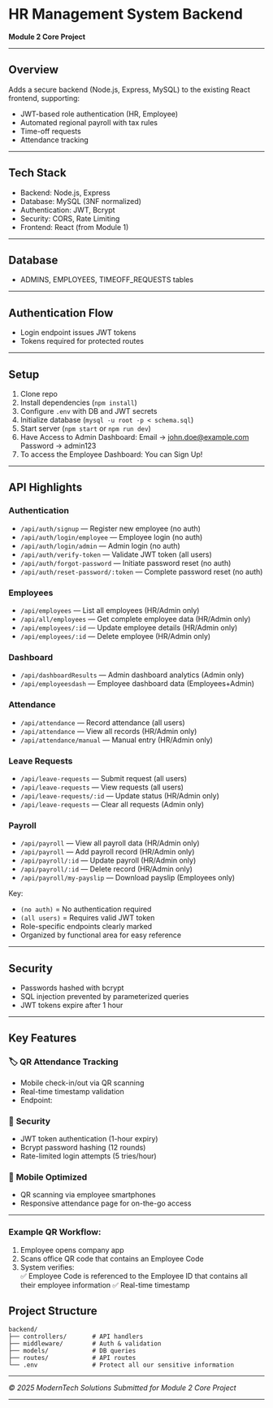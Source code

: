 # HR Management System Backend

**Module 2 Core Project**

---

## Overview

Adds a secure backend (Node.js, Express, MySQL) to the existing React frontend, supporting:

* JWT-based role authentication (HR, Employee)
* Automated regional payroll with tax rules
* Time-off requests
* Attendance tracking

---

## Tech Stack

* Backend: Node.js, Express
* Database: MySQL (3NF normalized)
* Authentication: JWT, Bcrypt
* Security: CORS, Rate Limiting
* Frontend: React (from Module 1)

---

## Database

* ADMINS, EMPLOYEES, TIMEOFF\_REQUESTS tables

---

## Authentication Flow

* Login endpoint issues JWT tokens
* Tokens required for protected routes

---

## Setup

1. Clone repo
2. Install dependencies (`npm install`)
3. Configure `.env` with DB and JWT secrets
4. Initialize database (`mysql -u root -p < schema.sql`)
5. Start server (`npm start` or `npm run dev`)
6. Have Access to Admin Dashboard: Email -> john.doe@example.com
                                   Password -> admin123
7. To access the Employee Dashboard: You can Sign Up!

---

## API Highlights

### Authentication
* `/api/auth/signup` — Register new employee (no auth)
* `/api/auth/login/employee` — Employee login (no auth)
* `/api/auth/login/admin` — Admin login (no auth)
* `/api/auth/verify-token` — Validate JWT token (all users)
* `/api/auth/forgot-password` — Initiate password reset (no auth)
* `/api/auth/reset-password/:token` — Complete password reset (no auth)

### Employees
* `/api/employees` — List all employees (HR/Admin only)
* `/api/all/employees` — Get complete employee data (HR/Admin only)
* `/api/employees/:id` — Update employee details (HR/Admin only)
* `/api/employees/:id` — Delete employee (HR/Admin only)

### Dashboard
* `/api/dashboardResults` — Admin dashboard analytics (Admin only)
* `/api/employeesdash` — Employee dashboard data (Employees+Admin)

### Attendance
* `/api/attendance` — Record attendance (all users)
* `/api/attendance` — View all records (HR/Admin only)
* `/api/attendance/manual` — Manual entry (HR/Admin only)

### Leave Requests
* `/api/leave-requests` — Submit request (all users)
* `/api/leave-requests` — View requests (all users)
* `/api/leave-requests/:id` — Update status (HR/Admin only)
* `/api/leave-requests` — Clear all requests (Admin only)

### Payroll
* `/api/payroll` — View all payroll data (HR/Admin only)
* `/api/payroll` — Add payroll record (HR/Admin only)
* `/api/payroll/:id` — Update payroll (HR/Admin only)
* `/api/payroll/:id` — Delete record (HR/Admin only)
* `/api/payroll/my-payslip` — Download payslip (Employees only)

Key:
- `(no auth)` = No authentication required
- `(all users)` = Requires valid JWT token
- Role-specific endpoints clearly marked
- Organized by functional area for easy reference
---

## Security

* Passwords hashed with bcrypt
* SQL injection prevented by parameterized queries
* JWT tokens expire after 1 hour

---

## Key Features  

### 🏷 **QR Attendance Tracking**  
* Mobile check-in/out via QR scanning  
* Real-time timestamp validation  
* Endpoint:  

### 🔐 **Security**  
* JWT token authentication (1-hour expiry)  
* Bcrypt password hashing (12 rounds)  
* Rate-limited login attempts (5 tries/hour)  

### 📱 **Mobile Optimized**  
* QR scanning via employee smartphones  
* Responsive attendance page for on-the-go access  

---

### Example QR Workflow:  
1. Employee opens company app  
2. Scans office QR code that contains an Employee Code
3. System verifies:  
   ✅ Employee Code is referenced to the Employee ID that contains all their employee information
   ✅ Real-time timestamp  

## Project Structure

```
backend/
├── controllers/       # API handlers
├── middleware/        # Auth & validation
├── models/            # DB queries
├── routes/            # API routes
└── .env               # Protect all our sensitive information
```

---

*© 2025 ModernTech Solutions*
*Submitted for Module 2 Core Project*

---
